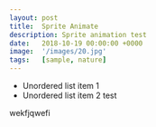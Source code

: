 ```yaml
---
layout: post
title:  Sprite Animate
description: Sprite animation test
date:   2018-10-19 00:00:00 +0000
image:  '/images/20.jpg'
tags:   [sample, nature]
---
```

<!-- # Heading 0 level -->
<!-- ## Heading 1 level -->
<!-- ### Heading 2 level -->
<!-- #### Heading 3 level -->
<!-- ##### Heading 4 level -->
<!-- ###### Heading 5 level -->

<!-- 1. Order list item 1 -->
<!-- 2. Order list item 1 -->

- Unordered list item 1
- Unordered list item 2
test

wekfjqwefi